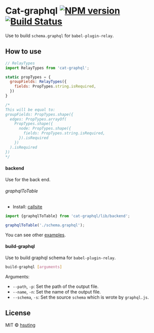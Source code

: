 # Cat-graphql [![NPM version][npm-image]][npm-url] [![Build Status][travis-image]][travis-url]
Use to build `schema.graphql` for `babel-plugin-relay`.

## How to use
```js
// RelayTypes
import RelayTypes from 'cat-graphql';

static propTypes = {
  groupFields: RelayTypes({
    fields: PropTypes.string.isRequired,
  })
}

/*
This will be equal to:
groupFields: PropTypes.shape({
  edges: PropTypes.arrayOf(
    PropTypes.shape({
      node: PropTypes.shape({
        fields: PropTypes.string.isRequired,
      }).isRequired
    })  
  ).isRequired
})
*/
```

#### backend
Use for the back end.
###### graphqlToTable
- Install: [callsite](https://www.npmjs.com/package/callsite)
```js
import {graphqlToTable} from 'cat-graphql/lib/backend';

graphqlToTable('./schema.graphql');
```
You can see other [examples](./test/graphql-to-table.js).

#### build-graphql
Use to build graphql schema for `babel-plugin-relay`.
```sh
build-graphql [arguments]
```
Arguments:
- `--path`, `-p`: Set the path of the output file.
- `--name`, `-n`: Set the name of the output file.
- `--schema`, `-s`: Set the source `schema` which is wrote by `graphql.js`.

## License
MIT © [hsuting](http://hsuting.com)

[npm-image]: https://badge.fury.io/js/cat-graphql.svg
[npm-url]: https://www.npmjs.com/package/cat-graphql
[travis-image]: https://travis-ci.org/HsuTing/cat-graphql.svg?branch=master
[travis-url]: https://travis-ci.org/HsuTing/cat-graphql
